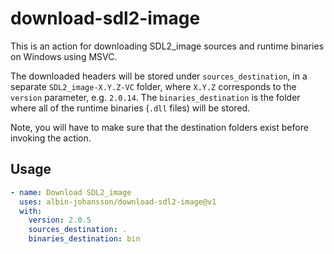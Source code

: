 # download-sdl2-image

This is an action for downloading SDL2_image sources and runtime binaries on Windows using MSVC.

The downloaded headers will be stored under `sources_destination`, in a separate `SDL2_image-X.Y.Z-VC` folder, where `X.Y.Z` corresponds to the `version` parameter, e.g. `2.0.14`. The `binaries_destination` is the folder where all of the runtime binaries (`.dll` files) will be stored.

Note, you will have to make sure that the destination folders exist before invoking the action.

## Usage

```yml
- name: Download SDL2_image
  uses: albin-johansson/download-sdl2-image@v1
  with:
    version: 2.0.5
    sources_destination: .
    binaries_destination: bin
```
